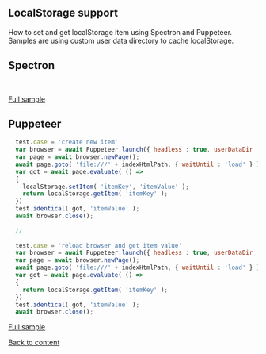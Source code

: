 ## LocalStorage support
How to set and get localStorage item using Spectron and Puppeteer.
Samples are using custom user data directory to cache localStorage.

## Spectron
```javascript
  
```

[Full sample](../../../../sample/spectron/LocalStorage.test.s)

## Puppeteer

```javascript
  test.case = 'create new item'
  var browser = await Puppeteer.launch({ headless : true, userDataDir : userDataDirPath });
  var page = await browser.newPage();
  await page.goto( 'file:///' + indexHtmlPath, { waitUntil : 'load' } );
  var got = await page.evaluate( () => 
  { 
    localStorage.setItem( 'itemKey', 'itemValue' );
    return localStorage.getItem( 'itemKey' );
  })
  test.identical( got, 'itemValue' );
  await browser.close();
  
  //
  
  test.case = 'reload browser and get item value'
  var browser = await Puppeteer.launch({ headless : true, userDataDir : userDataDirPath });
  var page = await browser.newPage();
  await page.goto( 'file:///' + indexHtmlPath, { waitUntil : 'load' } );
  var got = await page.evaluate( () => 
  { 
    return localStorage.getItem( 'itemKey' );
  })
  test.identical( got, 'itemValue' );
  await browser.close();
```

[Full sample](../../../../sample/puppeteer/LocalStorage.test.s)


[Back to content](../Comparison.md)
